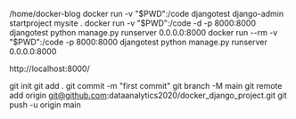 /home/docker-blog
docker run -v "$PWD":/code djangotest django-admin startproject mysite .
docker run -v "$PWD":/code -d -p 8000:8000 djangotest python manage.py runserver 0.0.0.0:8000
docker run --rm -v "$PWD":/code  -p 8000:8000 djangotest python manage.py runserver 0.0.0.0:8000

http://localhost:8000/

git init
git add .
git commit -m "first commit"
git branch -M main
git remote add origin git@github.com:dataanalytics2020/docker_django_project.git
git push -u origin main